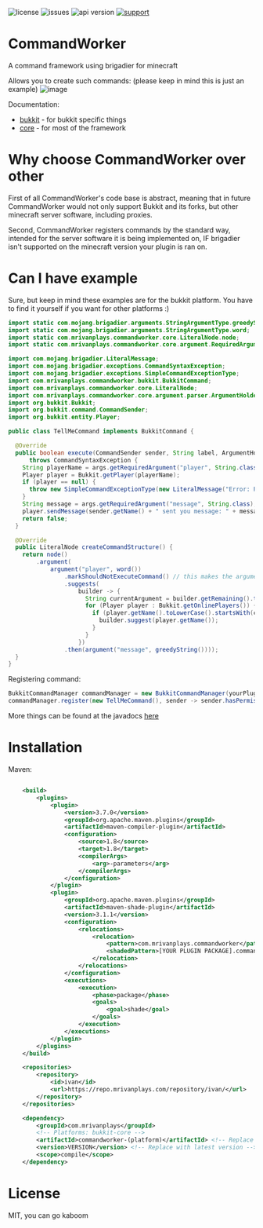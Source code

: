![license](https://img.shields.io/github/license/MrIvanPlays/CommandWorker.svg?style=for-the-badge)
![issues](https://img.shields.io/github/issues/MrIvanPlays/CommandWorker.svg?style=for-the-badge)
![api version](https://img.shields.io/maven-metadata/v?color=%20blue&label=latest%20version&metadataUrl=https%3A%2F%2Frepo.mrivanplays.com%2Frepository%2Fivan%2Fcom%2Fmrivanplays%2Fcommandworker-core%2Fmaven-metadata.xml&style=for-the-badge)
[![support](https://img.shields.io/discord/493674712334073878.svg?colorB=Blue&logo=discord&label=Support&style=for-the-badge)](https://mrivanplays.com/discord)

# CommandWorker
A command framework using brigadier for minecraft

Allows you to create such commands: (please keep in mind this is just an example)
![image](https://img.mrivanplays.com/UIXBLjtUr9.gif)

Documentation:
- [bukkit](https://mrivanplays.com/javadocs/commandworker/bukkit/) - for bukkit specific things 
- [core](https://mrivanplays.com/javadocs/commandworker/core/) - for most of the framework

# Why choose CommandWorker over other
First of all CommandWorker's code base is abstract, meaning that in future CommandWorker would not
only support Bukkit and its forks, but other minecraft server software, including proxies.

Second, CommandWorker registers commands by the standard way, intended for the server software
it is being implemented on, IF brigadier isn't supported on the minecraft version your plugin is ran
on.

# Can I have example
Sure, but keep in mind these examples are for the bukkit platform. You have to find it yourself if 
you want for other platforms :)

```java
import static com.mojang.brigadier.arguments.StringArgumentType.greedyString;
import static com.mojang.brigadier.arguments.StringArgumentType.word;
import static com.mrivanplays.commandworker.core.LiteralNode.node;
import static com.mrivanplays.commandworker.core.argument.RequiredArgument.argument;

import com.mojang.brigadier.LiteralMessage;
import com.mojang.brigadier.exceptions.CommandSyntaxException;
import com.mojang.brigadier.exceptions.SimpleCommandExceptionType;
import com.mrivanplays.commandworker.bukkit.BukkitCommand;
import com.mrivanplays.commandworker.core.LiteralNode;
import com.mrivanplays.commandworker.core.argument.parser.ArgumentHolder;
import org.bukkit.Bukkit;
import org.bukkit.command.CommandSender;
import org.bukkit.entity.Player;

public class TellMeCommand implements BukkitCommand {

  @Override
  public boolean execute(CommandSender sender, String label, ArgumentHolder args)
      throws CommandSyntaxException {
    String playerName = args.getRequiredArgument("player", String.class);
    Player player = Bukkit.getPlayer(playerName);
    if (player == null) {
      throw new SimpleCommandExceptionType(new LiteralMessage("Error: Player not online")).create();
    }
    String message = args.getRequiredArgument("message", String.class);
    player.sendMessage(sender.getName() + " sent you message: " + message);
    return false;
  }

  @Override
  public LiteralNode createCommandStructure() {
    return node()
        .argument(
            argument("player", word())
                .markShouldNotExecuteCommand() // this makes the argument required
                .suggests(
                    builder -> {
                      String currentArgument = builder.getRemaining().toLowerCase();
                      for (Player player : Bukkit.getOnlinePlayers()) {
                        if (player.getName().toLowerCase().startsWith(currentArgument)) {
                          builder.suggest(player.getName());
                        }
                      }
                    })
                .then(argument("message", greedyString())));
  }
}

```

Registering command:
```java
BukkitCommandManager commandManager = new BukkitCommandManager(yourPluginInstance);
commandManager.register(new TellMeCommand(), sender -> sender.hasPermission("myplugin.tellme"), "tellme", "metell");
```

More things can be found at the javadocs [here](https://mrivanplays.com/javadocs/)

# Installation

Maven:
```xml

    <build>
        <plugins>
            <plugin>
                <version>3.7.0</version>
                <groupId>org.apache.maven.plugins</groupId>
                <artifactId>maven-compiler-plugin</artifactId>
                <configuration>
                    <source>1.8</source>
                    <target>1.8</target>
                    <compilerArgs>
                        <arg>-parameters</arg>
                    </compilerArgs>
                </configuration>
            </plugin>
            <plugin>
                <groupId>org.apache.maven.plugins</groupId>
                <artifactId>maven-shade-plugin</artifactId>
                <version>3.1.1</version>
                <configuration>
                    <relocations>
                        <relocation>
                            <pattern>com.mrivanplays.commandworker</pattern>
                            <shadedPattern>[YOUR PLUGIN PACKAGE].commandworker</shadedPattern> <!-- Replace this -->
                        </relocation>
                    </relocations>
                </configuration>
                <executions>
                    <execution>
                        <phase>package</phase>
                        <goals>
                            <goal>shade</goal>
                        </goals>
                    </execution>
                </executions>
            </plugin>
        </plugins>
    </build>

    <repositories>
        <repository>
            <id>ivan</id>
            <url>https://repo.mrivanplays.com/repository/ivan/</url>
        </repository>
    </repositories>

    <dependency>
        <groupId>com.mrivanplays</groupId>
        <!-- Platforms: bukkit-core -->
        <artifactId>commandworker-(platform)</artifactId> <!-- Replace platform -->
        <version>VERSION</version> <!-- Replace with latest version -->
        <scope>compile</scope>
    </dependency>
```

# License
MIT, you can go kaboom
